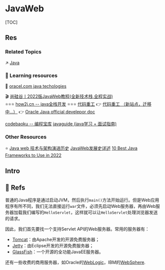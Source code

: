 # JavaWeb

[TOC]





## Res
### Related Topics
↗ [Java](../../../🔑%20CS%20Core/👩‍💻%20Programming%20Methodology%20and%20Languages/Compiled%20+%20Interpreted%20Languages/⚰️%20JVM-Based%20Languages/☕️%20Java/Java.md)


### 🎁 Learning resources
📂 [oracel.com java techologies](https://www.oracle.com/java/technologies/)

🎬 [尚硅谷丨2022版JavaWeb教程(全新技术栈,全程实战)](https://www.bilibili.com/video/BV1AS4y177xJ?p=1&vd_source=72104416ad988548ac73d9710091a9af)  
⭐️⭐️⭐️ [how2j.cn -- java全栈开发](https://how2j.cn) 
⭐️⭐️⭐️ [代码重工](https://heavy_code_industry.gitee.io/code_heavy_industry/) 
👉 [代码重工 （新站点，迁移中...）](https://www.wolai.com/nnRjHcUSv2mrRbFKZUpBMS)
👉 [Oracle Java official develepor doc](https://dev.java/learn/getting-started-with-java/)

[codebaoku -- 编程宝库](http://www.codebaoku.com)
[javaguide (java学习 + 面试指南)](https://javaguide.cn/home.html#java)


### Other Resources
⭐️ [Java web 技术与架构演进历史](https://congzhou09.github.io/knowledge/Java-web-技术与架构演进历史.html)
[JavaWeb发展史详述](https://blog.csdn.net/qq_39304851/article/details/108541486)
[10 Best Java Frameworks to Use in 2022](https://hackr.io/blog/java-frameworks)



## Intro



## 📲 Refs
[廖雪峰 java web dev.]: https://www.liaoxuefeng.com/wiki/1252599548343744/1255945497738400

普通的Java程序是通过启动JVM，然后执行`main()`方法开始运行。但是Web应用程序有所不同，我们无法直接运行`war`文件，必须先启动Web服务器，再由Web服务器加载我们编写的`HelloServlet`，这样就可以让`HelloServlet`处理浏览器发送的请求。

因此，我们首先要找一个支持Servlet API的Web服务器。常用的服务器有：

-   [Tomcat](https://tomcat.apache.org/)：由Apache开发的开源免费服务器；
-   [Jetty](https://www.eclipse.org/jetty/)：由Eclipse开发的开源免费服务器；
-   [GlassFish](https://javaee.github.io/glassfish/)：一个开源的全功能JavaEE服务器。

还有一些收费的商用服务器，如Oracle的[WebLogic](https://www.oracle.com/middleware/weblogic/)，IBM的[WebSphere](https://www.ibm.com/cloud/websphere-application-platform/).


